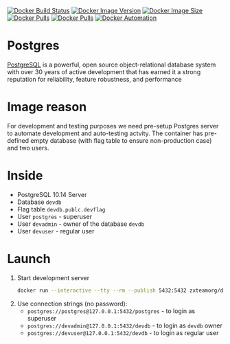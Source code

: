 [![Docker Build Status](https://img.shields.io/docker/cloud/build/zxteamorg/devel.postgres-10?label=Build%20Status)](https://hub.docker.com/r/zxteamorg/devel.postgres-10/builds)
[![Docker Image Version](https://img.shields.io/docker/v/zxteamorg/devel.postgres-10?sort=date&label=Version)](https://hub.docker.com/r/zxteamorg/devel.postgres-10/tags)
[![Docker Image Size](https://img.shields.io/docker/image-size/zxteamorg/devel.postgres-10?label=Image%20Size)](https://hub.docker.com/r/zxteamorg/devel.postgres-10/tags)
[![Docker Pulls](https://img.shields.io/docker/pulls/zxteamorg/devel.postgres-10?label=Pulls)](https://hub.docker.com/r/zxteamorg/devel.postgres-10)
[![Docker Pulls](https://img.shields.io/docker/stars/zxteamorg/devel.postgres-10?label=Docker%20Stars)](https://hub.docker.com/r/zxteamorg/devel.postgres-10)
[![Docker Automation](https://img.shields.io/docker/cloud/automated/zxteamorg/devel.postgres-10?label=Docker%20Automation)](https://hub.docker.com/r/zxteamorg/devel.postgres-10/builds)

# Postgres
[PostgreSQL](https://www.postgresql.org/) is a powerful, open source object-relational database system with over 30 years of active development that has earned it a strong reputation for reliability, feature robustness, and performance

# Image reason
For development and testing purposes we need pre-setup Postgres server to automate development and auto-testing actvity. The container has pre-defined empty database (with flag table to ensure non-production case) and two users.

# Inside
* PostgreSQL 10.14 Server
* Database `devdb`
* Flag table `devdb.publc.devflag`
* User `postgres` - superuser
* User `devadmin` - owner of the database `devdb`
* User `devuser` - regular user

# Launch
1. Start development server
	```bash
	docker run --interactive --tty --rm --publish 5432:5432 zxteamorg/devel.postgres-10
	```
1. Use connection strings (no password):
	* `postgres://postgres@127.0.0.1:5432/postgres` - to login as superuser
	* `postgres://devadmin@127.0.0.1:5432/devdb` - to login as `devdb` owner
	* `postgres://devuser@127.0.0.1:5432/devdb` - to login as regular user
